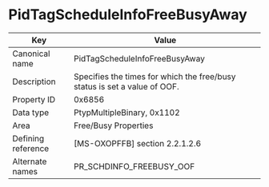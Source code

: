# PidTagScheduleInfoFreeBusyAway

| Key | Value |
|---|---|
| Canonical name | PidTagScheduleInfoFreeBusyAway |
| Description | Specifies the times for which the free/busy status is set a value of OOF. |
| Property ID | 0x6856 |
| Data type | PtypMultipleBinary, 0x1102 |
| Area | Free/Busy Properties |
| Defining reference | [MS-OXOPFFB] section 2.2.1.2.6 |
| Alternate names | PR_SCHDINFO_FREEBUSY_OOF |
